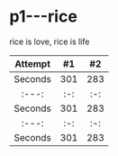 # p1---rice
rice is love, rice is life

| Attempt | #1  | #2  |
| :---:   | :-: | :-: |
| Seconds | 301 | 283 |
| :---:   | :-: | :-: |
| Seconds | 301 | 283 |
| :---:   | :-: | :-: |
| Seconds | 301 | 283 |